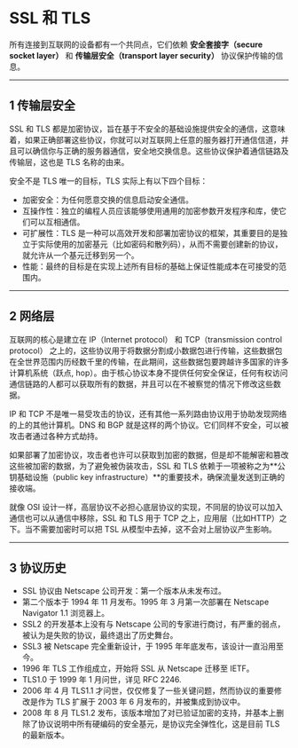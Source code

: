 # SSL 和 TLS

所有连接到互联网的设备都有一个共同点，它们依赖 **安全套接字（secure socket layer）** 和 **传输层安全（transport layer security）** 协议保护传输的信息。

---
## 1 传输层安全

SSL 和 TLS 都是加密协议，旨在基于不安全的基础设施提供安全的通信，这意味着，如果正确部署这些协议，你就可以对互联网上任意的服务器打开通信信道，并且可以确信你与正确的服务器通信，安全地交换信息。这些协议保护着通信链路及传输层，这也是 TLS 名称的由来。

安全不是 TLS 唯一的目标，TLS 实际上有以下四个目标：

- 加密安全：为任何愿意交换的信息启动安全通信。
- 互操作性：独立的编程人员应该能够使用通用的加密参数开发程序和库，使它们可以互相通信。
- 可扩展性：TLS 是一种可以高效开发和部署加密协议的框架，其重要目的是独立于实际使用的加密基元（比如密码和散列码），从而不需要创建新的协议，就允许从一个基元迁移到另一个。
- 性能：最终的目标是在实现上述所有目标的基础上保证性能成本在可接受的范围内。

---
## 2 网络层

互联网的核心是建立在 IP（Internet protocol） 和 TCP（transmission control protocol） 之上的，这些协议用于将数据分割成小数据包进行传输，这些数据包在全世界范围内历经数千里的传输，在此期间，这些数据包要跨越许多国家的许多计算机系统（跃点, hop）。由于核心协议本身不提供任何安全保证，任何有权访问通信链路的人都可以获取所有的数据，并且可以在不被察觉的情况下修改这些数据。

IP 和 TCP 不是唯一易受攻击的协议，还有其他一系列路由协议用于协助发现网络的上的其他计算机。DNS 和 BGP 就是这样的两个协议。它们同样不安全，可以被攻击者通过各种方式劫持。

如果部署了加密协议，攻击者也许可以获取到加密的数据，但是却不能解密和篡改这些被加密的数据，为了避免被伪装攻击，SSL 和 TLS 依赖于一项被称之为**公钥基础设施（public key infrastructure）**的重要技术，确保流量发送到正确的接收端。

就像 OSI 设计一样，高层协议不必担心底层协议的实现，不同层的协议可以加入通信也可以从通信中移除，SSL 和 TLS 用于 TCP 之上，应用层（比如HTTP）之下。当不需要加密时可以把 TSL 从模型中去掉，这不会对上层协议产生影响。

---
## 3 协议历史


- SSL 协议由 Netscape 公司开发：第一个版本从未发布过。
- 第二个版本于 1994 年 11 月发布。1995 年 3 月第一次部署在 Netscape Navigator 1.1 浏览器上。
- SSL2 的开发基本上没有与 Netscape 公司的专家进行商讨，有严重的弱点，被认为是失败的协议，最终退出了历史舞台。
- SSL3 被 Netscape 完全重新设计，于 1995 年年底发布，该设计一直沿用至今。
- 1996 年 TLS 工作组成立，开始将 SSL 从 Netscape 迁移至 IETF。
- TLS1.0 于 1999 年 1 月问世，详见 RFC 2246.
- 2006 年 4 月 TLS1.1 才问世，仅仅修复了一些关键问题，然而协议的重要修改是作为 TLS 扩展于 2003 年 6 月发布的，并被集成到协议中。
- 2008 年 8 月 TLS1.2 发布，该版本增加了对已验证加密的支持，并基本上删除了协议说明中所有硬编码的安全基元，是协议完全弹性化，这是目前 TLS 的最新版本。

